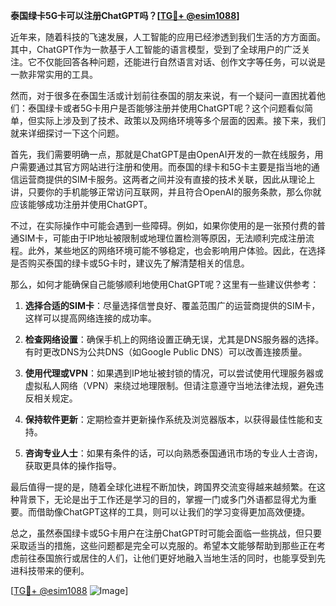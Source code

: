 **泰国绿卡5G卡可以注册ChatGPT吗？[[TG💪+ @esim1088](https://t.me/s/esim1088)]**

近年来，随着科技的飞速发展，人工智能的应用已经渗透到我们生活的方方面面。其中，ChatGPT作为一款基于人工智能的语言模型，受到了全球用户的广泛关注。它不仅能回答各种问题，还能进行自然语言对话、创作文字等任务，可以说是一款非常实用的工具。

然而，对于很多在泰国生活或计划前往泰国的朋友来说，有一个疑问一直困扰着他们：泰国绿卡或者5G卡用户是否能够注册并使用ChatGPT呢？这个问题看似简单，但实际上涉及到了技术、政策以及网络环境等多个层面的因素。接下来，我们就来详细探讨一下这个问题。

首先，我们需要明确一点，那就是ChatGPT是由OpenAI开发的一款在线服务，用户需要通过其官方网站进行注册和使用。而泰国的绿卡和5G卡主要是指当地的通信运营商提供的SIM卡服务。这两者之间并没有直接的技术关联，因此从理论上讲，只要你的手机能够正常访问互联网，并且符合OpenAI的服务条款，那么你就应该能够成功注册并使用ChatGPT。

不过，在实际操作中可能会遇到一些障碍。例如，如果你使用的是一张预付费的普通SIM卡，可能由于IP地址被限制或地理位置检测等原因，无法顺利完成注册流程。此外，某些地区的网络环境可能不够稳定，也会影响用户体验。因此，在选择是否购买泰国的绿卡或5G卡时，建议先了解清楚相关的信息。

那么，如何才能确保自己能够顺利地使用ChatGPT呢？这里有一些建议供参考：

1. **选择合适的SIM卡**：尽量选择信誉良好、覆盖范围广的运营商提供的SIM卡，这样可以提高网络连接的成功率。
   
2. **检查网络设置**：确保手机上的网络设置正确无误，尤其是DNS服务器的选择。有时更改DNS为公共DNS（如Google Public DNS）可以改善连接质量。

3. **使用代理或VPN**：如果遇到IP地址被封锁的情况，可以尝试使用代理服务器或虚拟私人网络（VPN）来绕过地理限制。但请注意遵守当地法律法规，避免违反相关规定。

4. **保持软件更新**：定期检查并更新操作系统及浏览器版本，以获得最佳性能和支持。

5. **咨询专业人士**：如果有条件的话，可以向熟悉泰国通讯市场的专业人士咨询，获取更具体的操作指导。

最后值得一提的是，随着全球化进程不断加快，跨国界交流变得越来越频繁。在这种背景下，无论是出于工作还是学习的目的，掌握一门或多门外语都显得尤为重要。而借助像ChatGPT这样的工具，则可以让我们的学习变得更加高效便捷。

总之，虽然泰国绿卡或5G卡用户在注册ChatGPT时可能会面临一些挑战，但只要采取适当的措施，这些问题都是完全可以克服的。希望本文能够帮助到那些正在考虑前往泰国旅行或居住的人们，让他们更好地融入当地生活的同时，也能享受到先进科技带来的便利。

[[TG💪+ @esim1088](https://t.me/s/esim1088) ![Image](https://i.postimg.cc/4NQfJmqS/Snipaste-2025-05-13-00-14-12.png)]